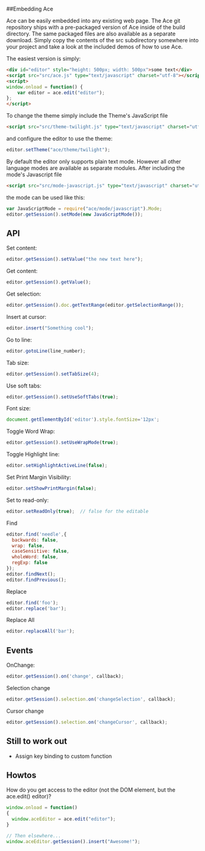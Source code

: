 ##Embedding Ace

Ace can be easily embedded into any existing web page. The Ace git repository ships with a pre-packaged version of Ace inside of the build directory. The same packaged files are also available as a separate download. Simply copy the contents of the src subdirectory somewhere into your project and take a look at the included demos of how to use Ace.

The easiest version is simply:

```html
<div id="editor" style="height: 500px; width: 500px">some text</div>
<script src="src/ace.js" type="text/javascript" charset="utf-8"></script>
<script>
window.onload = function() {
    var editor = ace.edit("editor");
};
</script>
```

To change the theme simply include the Theme's JavaScript file

```html
<script src="src/theme-twilight.js" type="text/javascript" charset="utf-8"></script>
```

and configure the editor to use the theme:

```javascript
editor.setTheme("ace/theme/twilight");
```


By default the editor only supports plain text mode. However all other language modes are available as separate modules. After including the mode's Javascript file

```html
<script src="src/mode-javascript.js" type="text/javascript" charset="utf-8"></script>
```

the mode can be used like this:

```javascript
var JavaScriptMode = require("ace/mode/javascript").Mode;
editor.getSession().setMode(new JavaScriptMode());
```

## API
Set content:
```javascript
editor.getSession().setValue("the new text here");
```

Get content:
```javascript
editor.getSession().getValue();
```

Get selection:
```javascript
editor.getSession().doc.getTextRange(editor.getSelectionRange());
```

Insert at cursor:
```javascript
editor.insert("Something cool");
```

Go to line:
```javascript
editor.gotoLine(line_number);
```

Tab size:
```javascript
editor.getSession().setTabSize(4);
```

Use soft tabs:
```javascript
editor.getSession().setUseSoftTabs(true);
```

Font size:
```javascript
document.getElementById('editor').style.fontSize='12px';
```

Toggle Word Wrap:
```javascript
editor.getSession().setUseWrapMode(true);
```

Toggle Highlight line:
```javascript
editor.setHighlightActiveLine(false);
```

Set Print Margin Visibility:
```javascript
editor.setShowPrintMargin(false);
```

Set to read-only:
```javascript
editor.setReadOnly(true);  // false for the editable
```

Find
```javascript
editor.find('needle',{
  backwards: false,
  wrap: false,
  caseSensitive: false,
  wholeWord: false,
  regExp: false
});
editor.findNext();
editor.findPrevious();
```

Replace
```javascript
editor.find('foo');
editor.replace('bar');
```

Replace All
```javascript
editor.replaceAll('bar');
```

## Events
OnChange:
```javascript
editor.getSession().on('change', callback);
```

Selection change
```javascript
editor.getSession().selection.on('changeSelection', callback);
```

Cursor change
```javascript
editor.getSession().selection.on('changeCursor', callback);
```

## Still to work out
* Assign key binding to custom function

## Howtos

How do you get access to the editor (not the DOM element, but the ace.edit() editor)?

```javascript
window.onload = function()
{
  window.aceEditor = ace.edit("editor");
}

// Then elsewhere...
window.aceEditor.getSession().insert("Awesome!");
```